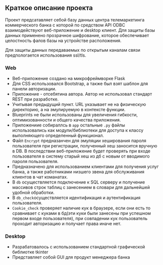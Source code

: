 ## Краткое описание проекта
Проект предсатавляет себой базу данных центра телемаркетинга коммерческого банка с которой по средством API ODBC взаимодействуют веб-приложение и desktop клиент.
Для защиты базы данных применено прозрачное шифрование, которое обеспечивает целостность фалов базы на устройстве расположения.

Для защиты данных передаваемых по открытым каналам связи предпологается использования ssl/tls.

### Web
- Веб-приложение создано на микрофреймворке Flask
- Для CSS использовался Bootstrap, а также был взят шаблон для панели авторизации.
- Приложение - отсебятина автора. Автор не использовал стандарт REST при разработке.
- Учитывая предыдущий пункт. URL указывает не на физическую директорию, а на эмулируемую в контексте функции.
- Blueprints не были использованы для увеличения гибкости, оптимизованности и общего качества приложения.
- Приложениие собираллсь в `app` остальные `.py` файлы использовались как модули/библиотеки для доступа к классу выполняющего определенный функционал.
- Файл `Encrypt` предназанчен для эмуляции хеширования пароля пользователя при регистрации, полученный хеш заносится вручную в DB. В последствии веб-приложение будет проверять при входе пользователя в систему старый хеш из дб с новым от вводимого пароля пользователя.
- Предназначено для использованием клиентами для получения услуг банка, а также работниками низшего звена для обслуживания клиентов в чат команатах.
- В `db` осуществляется подключение к SQL серверу и получение массивов строк таблиц с занесением в словари для дальнейшей удобной обработки.
- В `db_check`осуществляется идентификация и аутентификация пользователя.
- `Cookie_check` проверяет наличие кук в браузере, если они есть то сравнивает с куками в бд(эти куки были занесены при успешном первом входе пользователя), при совпадении кук пользователь проходит авторизацию и получает права иначе нет.

### Desktop
- Разрабатовалось с использованием стандартной графической библиотке tkinter
- Представляет собой GUI для продукт менеджера банка
